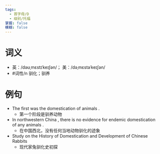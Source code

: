 ```yaml
---
tags:
  - 首字母/D
  - 级别/托福
掌握: false
模糊: false
---
```

# 词义
- 英：/dəʊˌmɛstɪˈkeɪʃən/； 美：/dəˌmɛstəˈkeɪʃən/
- #词性/n  驯化；驯养
# 例句
- The first was the domestication of animals .
	- 第一个阶段是驯养动物
- In northwestern China , there is no evidence for endemic domestication of any animals .
	- 在中国西北，没有任何当地动物驯化的迹象
- Study on the History of Domestication and Development of Chinese Rabbits
	- 现代家兔驯化史初探
